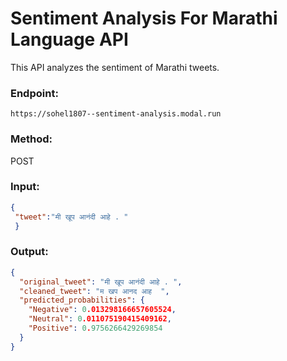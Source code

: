 # Sentiment Analysis For Marathi Language API

This API analyzes the sentiment of Marathi tweets.  

### **Endpoint**:  
`https://sohel1807--sentiment-analysis.modal.run`  

### **Method**:  
POST  

### **Input**:  
```json
{
 "tweet":"मी खूप आनंदी आहे . "
 }
```  

### **Output**:  
```json
{
  "original_tweet": "मी खूप आनंदी आहे . ",
  "cleaned_tweet": "म खप आनद आह  ",
  "predicted_probabilities": {
    "Negative": 0.013298166657605524,
    "Neutral": 0.011075190415409162,
    "Positive": 0.9756266429269854
  }
}
